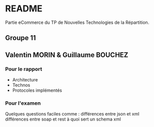 # README

Partie eCommerce du TP de Nouvelles Technologies de la Répartition.

## Groupe 11
## Valentin MORIN & Guillaume BOUCHEZ

### Pour le rapport

- Architecture
- Technos
- Protocoles implémentés

### Pour l'examen

Quelques questions faciles comme :
	différences entre json et xml
	différences entre soap et rest 
	à quoi sert un schema xml
